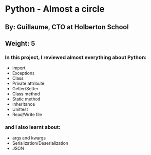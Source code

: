 # Python - Almost a circle
 ## By: Guillaume, CTO at Holberton School
 ## Weight: 5

 ### In this project, I reviewed almost everything about Python:

- Import
- Exceptions
- Class
- Private attribute
- Getter/Setter
- Class method
- Static method
- Inheritance
- Unittest
- Read/Write file

### and I also learnt about:
- args and kwargs
- Serialization/Deserialization
- JSON